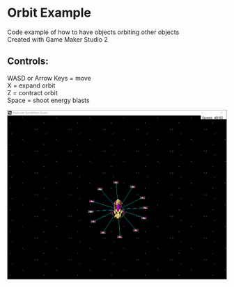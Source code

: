 # Orbit Example

Code example of how to have objects orbiting other objects  
Created with Game Maker Studio 2  

Controls:  
-----------------  
WASD or Arrow Keys = move  
X = expand orbit  
Z = contract orbit  
Space = shoot energy blasts  

![Screenshot](https://github.com/timeblade0/orbit_example/blob/main/screenshot.png)
